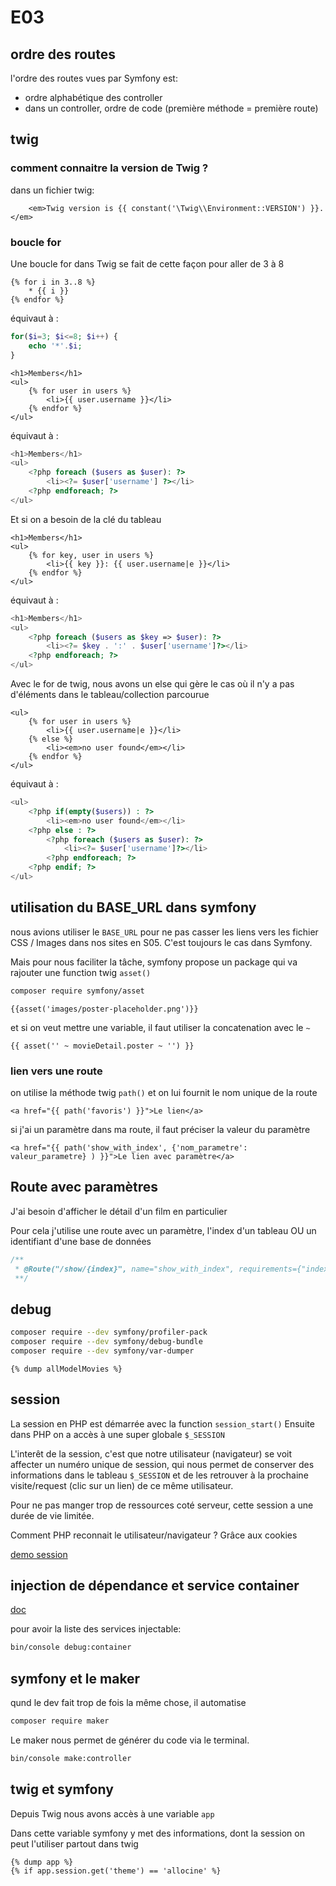 # E03

## ordre des routes

l'ordre des routes vues par Symfony est:

* ordre alphabétique des controller
* dans un controller, ordre de code (première méthode = première route)

## twig

### comment connaitre la version de Twig ?

dans un fichier twig:

```twig
    <em>Twig version is {{ constant('\Twig\\Environment::VERSION') }}.</em>
```

### boucle for

Une boucle for dans Twig se fait de cette façon pour aller de 3 à 8

```twig
{% for i in 3..8 %}
    * {{ i }}
{% endfor %}
```

équivaut à :

```php
for($i=3; $i<=8; $i++) {
    echo '*'.$i;
}
```

```twig
<h1>Members</h1>
<ul>
    {% for user in users %}
        <li>{{ user.username }}</li>
    {% endfor %}
</ul>

```

équivaut à :

```php
<h1>Members</h1>
<ul>
    <?php foreach ($users as $user): ?>
        <li><?= $user['username'] ?></li>
    <?php endforeach; ?>
</ul>
```

Et si on a besoin de la clé du tableau

```twig
<h1>Members</h1>
<ul>
    {% for key, user in users %}
        <li>{{ key }}: {{ user.username|e }}</li>
    {% endfor %}
</ul>
```

équivaut à :

```php
<h1>Members</h1>
<ul>
    <?php foreach ($users as $key => $user): ?>
        <li><?= $key . ':' . $user['username']?></li>
    <?php endforeach; ?>
</ul>
```

Avec le for de twig, nous avons un else qui gère le cas où il n'y a pas d'éléments dans le tableau/collection parcourue

```twig
<ul>
    {% for user in users %}
        <li>{{ user.username|e }}</li>
    {% else %}
        <li><em>no user found</em></li>
    {% endfor %}
</ul>
```

équivaut à :

```php
<ul>
    <?php if(empty($users)) : ?>
        <li><em>no user found</em></li>
    <?php else : ?>
        <?php foreach ($users as $user): ?>
            <li><?= $user['username']?></li>
        <?php endforeach; ?>
    <?php endif; ?>
</ul>
```

## utilisation du BASE_URL dans symfony

nous avions utiliser le `BASE_URL` pour ne pas casser les liens vers les fichier CSS / Images dans nos sites en S05.
C'est toujours le cas dans Symfony.

Mais pour nous faciliter la tâche, symfony propose un package qui va rajouter une function twig `asset()`

```bash
composer require symfony/asset
```

```twig
{{asset('images/poster-placeholder.png')}}
```

et si on veut mettre une variable, il faut utiliser la concatenation avec le `~`

```twig
{{ asset('' ~ movieDetail.poster ~ '') }}
```

### lien vers une route

on utilise la méthode twig `path()` et on lui fournit le nom unique de la route

```twig
<a href="{{ path('favoris') }}">Le lien</a>
```

si j'ai un paramètre dans ma route, il faut préciser la valeur du paramètre

```twig
<a href="{{ path('show_with_index', {'nom_parametre': valeur_parametre} ) }}">Le lien avec paramètre</a>
```

## Route avec paramètres

J'ai besoin d'afficher le détail d'un film en particulier

Pour cela j'utilise une route avec un paramètre, l'index d'un tableau OU un identifiant d'une base de données

```php
/**
 * @Route("/show/{index}", name="show_with_index", requirements={"index"="\d+"})
 **/
```

## debug

```bash
composer require --dev symfony/profiler-pack
composer require --dev symfony/debug-bundle
composer require --dev symfony/var-dumper
```

```twig
{% dump allModelMovies %}
```

## session

La session en PHP est démarrée avec la function `session_start()`
Ensuite dans PHP on a accès à une super globale `$_SESSION`

L'interêt de la session, c'est que notre utilisateur (navigateur) se voit affecter un numéro unique de session, qui nous permet de conserver des informations dans le tableau `$_SESSION` et de les retrouver à la prochaine visite/request (clic sur un lien) de ce même utilisateur.

Pour ne pas manger trop de ressources coté serveur, cette session a une durée de vie limitée.

Comment PHP reconnait le utilisateur/navigateur ?
Grâce aux cookies

[demo session](demo%20session/index.php)

## injection de dépendance et service container

[doc](https://symfony.com/doc/current/service_container/debug.html)

pour avoir la liste des services injectable:

```bash
bin/console debug:container
```

## symfony et le maker

qund le dev fait trop de fois la même chose, il automatise

```bash
composer require maker
```

Le maker nous permet de générer du code via le terminal.

```bash
bin/console make:controller
```

## twig et symfony

Depuis Twig nous avons accès à une variable `app`

Dans cette variable symfony y met des informations, dont la session
on peut l'utiliser partout dans twig

```twig
{% dump app %}
{% if app.session.get('theme') == 'allocine' %}
```
